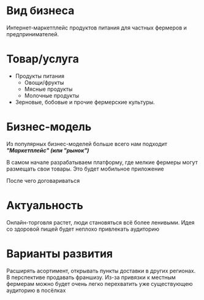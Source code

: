# Вид бизнеса

Интернет-маркетплейс продуктов питания для частных фермеров и предпринимателей.

# Товар/услуга

- Продукты питания
	- Овощи/фрукты
	- Мясные продукты
	- Молочные продукты
- Зерновые, бобовые и прочие фермерские культуры.

# Бизнес-модель

Из популярных бизнес-моделей больше всего нам подходит ***"Маркетплейс" (или "рынок")***

В самом начале разрабатываем платформу, где мелкие фермеры могут размещать свои товары. Это будет мобильное приложение

После чего договариваться 

# Актуальность 

Онлайн-торговля растет, люди становяться всё более ленивыми. Идея со здоровой пищей будет неплохо привлекать аудиторию

# Варианты развития

Расширять асортимент, открывать пункты доставки в других регионах. В перспективе продавать франшизу.
Из-за привязки к местным фермерам можно будет очень легко перехватить уже существующею аудиторию в посёлках

